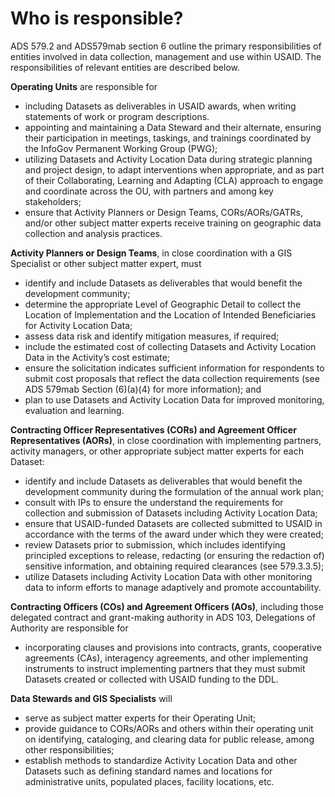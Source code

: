 # Who is responsible?

ADS 579.2 and ADS579mab section 6 outline the primary responsibilities of entities involved in data collection, management and use within USAID. The responsibilities of relevant entities are described below.

**Operating Units** are responsible for 

- including Datasets as deliverables in USAID awards, when writing statements of work or program descriptions. 
- appointing and maintaining a Data Steward and their alternate, ensuring their participation in meetings, taskings, and trainings coordinated by the InfoGov Permanent Working Group (PWG);
- utilizing Datasets and Activity Location Data during strategic planning and project design, to adapt interventions when appropriate, and as part of their Collaborating, Learning and Adapting (CLA) approach to engage and coordinate across the OU, with partners and among key stakeholders;
- ensure that Activity Planners or Design Teams, CORs/AORs/GATRs, and/or other subject matter experts receive training on geographic data collection and analysis practices.

**Activity Planners or Design Teams**, in close coordination with a GIS Specialist or other subject matter expert, must 

- identify and include Datasets as deliverables that would benefit the development community;
- determine the appropriate Level of Geographic Detail to collect the Location of Implementation and the Location of Intended Beneficiaries for Activity Location Data;
- assess data risk and identify mitigation measures, if required; 
- include the estimated cost of collecting Datasets and Activity Location Data in the Activity’s cost estimate; 
- ensure the solicitation indicates sufficient information for respondents to submit cost proposals that reflect the data collection requirements (see ADS 579mab Section (6)(a)(4) for more information); and
- plan to use Datasets and Activity Location Data for improved monitoring, evaluation and learning.

**Contracting Officer Representatives (CORs) and Agreement Officer Representatives (AORs)**, in close coordination with implementing partners, activity managers, or other appropriate subject matter experts for each Dataset:

- identify and include Datasets as deliverables that would benefit the development community during the formulation of the annual work plan; 
- consult with IPs to ensure the understand the requirements for collection and submission of Datasets including Activity Location Data;
- ensure that USAID-funded Datasets are collected submitted to USAID in accordance with the terms of the award under which they were created;
- review Datasets prior to submission, which includes identifying principled exceptions to release, redacting (or ensuring the redaction of) sensitive information, and obtaining required clearances (see 579.3.3.5);
- utilize Datasets including Activity Location Data with other monitoring data to inform efforts to manage adaptively and promote accountability.

**Contracting Officers (COs) and Agreement Officers (AOs)**, including those delegated contract and grant-making authority in ADS 103, Delegations of Authority are responsible for 

* incorporating clauses and provisions into contracts, grants, cooperative agreements (CAs), interagency agreements, and other implementing instruments to instruct implementing partners that they must submit Datasets created or collected with USAID funding to the DDL.

**Data Stewards and GIS Specialists** will

- serve as subject matter experts for their Operating Unit; 
- provide guidance to CORs/AORs and others within their operating unit on identifying, cataloging, and clearing data for public release, among other responsibilities;
- establish methods to standardize Activity Location Data and other Datasets such as defining standard names and locations for administrative units, populated places, facility locations, etc.